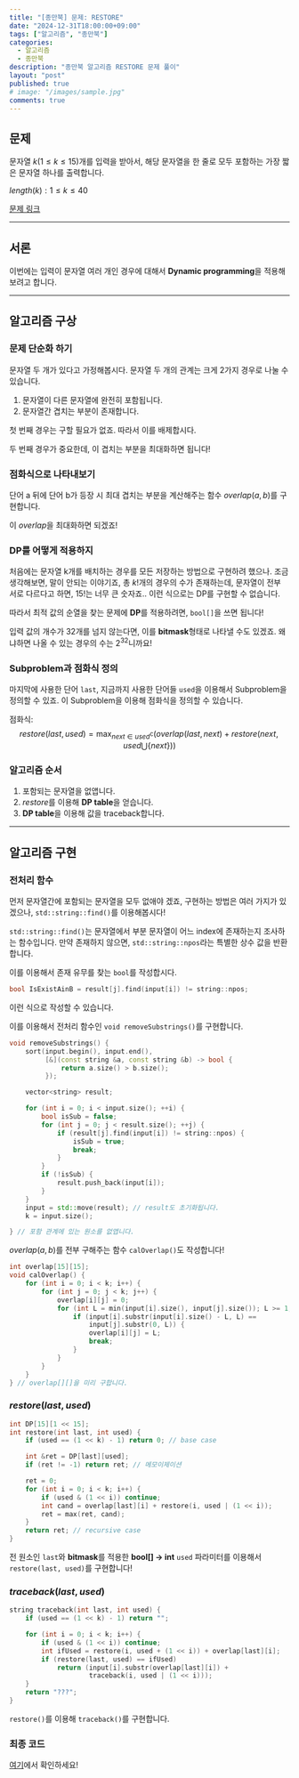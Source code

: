 ```yaml
---
title: "[종만북] 문제: RESTORE"
date: "2024-12-31T18:00:00+09:00"
tags: ["알고리즘", "종만북"]
categories:
  - 알고리즘
  - 종만북
description: "종만북 알고리즘 RESTORE 문제 풀이"
layout: "post"
published: true
# image: "/images/sample.jpg"
comments: true
---
```


## 문제
문자열 $k(1 \leq k \leq 15)$개를 입력을 받아서, 해당 문자열을 한 줄로 모두 포함하는 가장 짧은 문자열 하나를 출력합니다.

$length(k):1 \leq k \leq 40$

[문제 링크](https://algospot.com/judge/problem/read/RESTORE)

* * *

## 서론
이번에는 입력이 문자열 여러 개인 경우에 대해서 **Dynamic programming**을 적용해보려고 합니다.

* * *    

## 알고리즘 구상
### 문제 단순화 하기
문자열 두 개가 있다고 가정해봅시다. 문자열 두 개의 관계는 크게 2가지 경우로 나눌 수 있습니다.

1. 문자열이 다른 문자열에 완전히 포함됩니다.
2. 문자열간 겹치는 부분이 존재합니다.

첫 번째 경우는 구할 필요가 없죠. 따라서 이를 배제합시다.

두 번째 경우가 중요한데, 이 겹치는 부분을 최대화하면 됩니다!

### 점화식으로 나타내보기
단어 a 뒤에 단어 b가 등장 시 최대 겹치는 부분을 계산해주는 함수 $overlap(a, b)$를 구현합니다.

이 $overlap$을 최대화하면 되겠죠!

### DP를 어떻게 적용하지
처음에는 문자열 k개를 배치하는 경우를 모든 저장하는 방법으로 구현하려 했으나.
조금 생각해보면, 말이 안되는 이야기죠, 총 $k!$개의 경우의 수가 존재하는데, 문자열이 전부 서로 다르다고 하면, $15!$는 너무 큰 숫자죠..
이런 식으로는 DP를 구현할 수 없습니다.

따라서 최적 값의 순열을 찾는 문제에 **DP**를 적용하려면, ```bool[]```을 쓰면 됩니다!

입력 값의 개수가 32개를 넘지 않는다면, 이를 **bitmask**형태로 나타낼 수도 있겠죠. 왜냐하면 나올 수 있는 경우의 수는 $2^{32}$니까요!

### Subproblem과 점화식 정의
마지막에 사용한 단어 ```last```, 지금까지 사용한 단어들 ```used```을 이용해서 Subproblem을 정의할 수 있죠. 이 Subproblem을 이용해 점화식을 정의할 수 있습니다.

점화식: 
$$
restore(last, used) = \max_{next \in used^\complement} (overlap(last, next) + restore(next, used \bigcup \{next\}))
$$

### 알고리즘 순서
1. 포함되는 문자열을 없앱니다.
2. $restore$를 이용해 **DP table**을 얻습니다.
3. **DP table**을 이용해 값을 traceback합니다.

* * *

## 알고리즘 구현
### 전처리 함수
먼저 문자열간에 포함되는 문자열을 모두 없애야 겠죠, 구현하는 방법은 여러 가지가 있겠으나, ```std::string::find()```를 이용해봅시다!

```std::string::find()```는 문자열에서 부분 문자열이 어느 index에 존재하는지 조사하는 함수입니다. 만약 존재하지 않으면, ```std::string::npos```라는 특별한 상수 값을 반환합니다.

이를 이용해서 존재 유무를 찾는 ```bool```를 작성합시다.

```c++
bool IsExistAinB = result[j].find(input[i]) != string::npos;
```
이런 식으로 작성할 수 있습니다.

이를 이용해서 전처리 함수인 ```void removeSubstrings()```를 구현합니다.

```c++
void removeSubstrings() {
    sort(input.begin(), input.end(),
         [&](const string &a, const string &b) -> bool {
             return a.size() > b.size();
         });

    vector<string> result;

    for (int i = 0; i < input.size(); ++i) {
        bool isSub = false;
        for (int j = 0; j < result.size(); ++j) {
            if (result[j].find(input[i]) != string::npos) {
                isSub = true;
                break;
            }
        }
        if (!isSub) {
            result.push_back(input[i]);
        }
    }
    input = std::move(result); // result도 초기화됩니다.
    k = input.size();

} // 포함 관계에 있는 원소를 없앱니다.
```

$overlap(a, b)$를 전부 구해주는 함수 ```calOverlap()```도 작성합니다!

```c++
int overlap[15][15];
void calOverlap() {
    for (int i = 0; i < k; i++) {
        for (int j = 0; j < k; j++) {
            overlap[i][j] = 0;
            for (int L = min(input[i].size(), input[j].size()); L >= 1; --L) {
                if (input[i].substr(input[i].size() - L, L) ==
                    input[j].substr(0, L)) {
                    overlap[i][j] = L;
                    break;
                }
            }
        }
    }
} // overlap[][]을 미리 구합니다.
```

### $restore(last, used)$
```c++
int DP[15][1 << 15];
int restore(int last, int used) {
    if (used == (1 << k) - 1) return 0; // base case

    int &ret = DP[last][used];
    if (ret != -1) return ret; // 메모이제이션

    ret = 0;
    for (int i = 0; i < k; i++) {
        if (used & (1 << i)) continue;
        int cand = overlap[last][i] + restore(i, used | (1 << i));
        ret = max(ret, cand);
    }
    return ret; // recursive case
}
```
전 원소인 ```last```와 **bitmask**를 적용한 **bool[] -> int** ```used``` 파라미터를 이용해서 ```restore(last, used)```를 구현합니다!

### $traceback(last, used)$
```c++
string traceback(int last, int used) {
    if (used == (1 << k) - 1) return "";

    for (int i = 0; i < k; i++) {
        if (used & (1 << i)) continue;
        int ifUsed = restore(i, used + (1 << i)) + overlap[last][i];
        if (restore(last, used) == ifUsed)
            return (input[i].substr(overlap[last][i]) +
                    traceback(i, used | (1 << i)));
    }
    return "???";
}
```
```restore()```를 이용해 ```traceback()```를 구현합니다.

### 최종 코드
[여기](https://github.com/sossos5989/algorithm/blob/main/algospot/restore.cc)에서 확인하세요!
